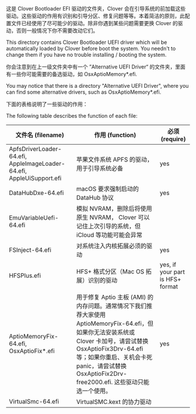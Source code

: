 这是 Clover Bootloader EFI 驱动的文件夹，Clover 会在引导系统的前加载这些驱动。这些驱动的作用有识别和引导分区、修复问题等等。本着简洁的原则，此配置文件已经使用了尽可能少的驱动。除非你遇到某些问题需要更换 Clover 的驱动，否则一般情况下你不需要改动它们。

This directory contains Clover Bootloader UEFI driver which will be automatically loaded by Clover before boot the system. You needn't to change them if you have no trouble installing / booting the system.

你会注意到在上一级文件夹中有一个 ”Alternative UEFI Driver“ 的文件夹，里面有一些你可能需要的备选驱动，如 OsxAptioMemory*.efi.

You may notice that there is a directory "Alternative UEFI Driver", where you can find some alternative drivers, such as OsxAptioMemory*.efi.

下面的表格说明了一些驱动的作用：

The following table describes the function of each file:

| 文件名 (filename) | 作用 (function) | 必须 (require) |
|------------------|----------------|----------------|
| ApfsDriverLoader-64.efi, AppleImageLoader-64.efi, AppleUiSupport.efi | 苹果文件系统 APFS 的驱动，用于引导系统必备 | yes |
| DataHubDxe-64.efi | macOS 要求强制启动的 DataHub 协议 | yes |
| EmuVariableUefi-64.efi | 模拟 NVRAM，删除后将使用原生 NVRAM， Clover 可以记住上次引导的系统，但 iCloud 等功能可能会异常 | |
| FSInject-64.efi | 对系统注入内核拓展必须的驱动 | yes |
| HFSPlus.efi | HFS+ 格式分区（Mac OS 拓展）识别的驱动 | yes, if your part is HFS+ format |
| AptioMemoryFix-64.efi, OsxAptioFix*.efi | 用于修复 Aptio 主板 (AMI) 的内存问题。通常情况下我们推荐大家使用 AptioMemoryFix-64.efi，但如果你无法安装系统或 Clover 卡加号，请尝试替换 OsxAptioFix3Drv-64.efi 等；如果你重启、关机会卡死 panic，请尝试替换 OsxAptioFix2Drv-free2000.efi. 这些驱动只能选一个使用。 | yes |
| VirtualSmc-64.efi | VirtualSMC.kext 的协力驱动 | |